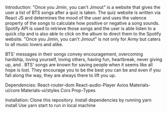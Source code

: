 Introduction:
"Once you Jimin, you can't Jimout" is a website that gives the user a list of BTS songs after a quiz is taken. The quiz website is written via React JS and determines the mood of the user and uses the valence property of the songs to calculate how positive or negative a song sounds. Spotify API is used to retrieve those songs and the user is able listen to a quick clip and is also able to click on the album to direct them to the Spotify website. "Once you Jimin, you can't Jimout" is not only for Army but caters to all music lovers and alike. 

BTS' messages in their songs convey encouragement, overcoming hardship, loving yourself, loving others, having fun, heartbreak, never giving up, and . BTS' songs are known for saving people when it seems like all hope is lost. They encourage you to be the best you can be and even if you fall along the way, they are always there to lift you up.



Dependencies:
React-router-dom
React-audio-Player
Axios
Materials-ui/core
Materials-ui/styles
Cors
Prop-Types



Installation:
Clone this repository.
Install dependencies by running yarn install 
Use yarn start to run in local machine


